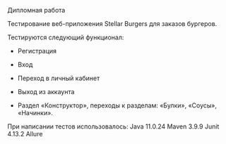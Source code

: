 Дипломная работа

Тестирование веб-приложения Stellar Burgers для заказов бургеров.

Тестируются следующий функционал:

  - Регистрация
  
  - Вход 
  
  - Переход в личный кабинет 
  
  - Выход из аккаунта
  
  - Раздел «Конструктор», переходы к разделам:
    «Булки»,
    «Соусы»,
    «Начинки».

При написании тестов использовалось: Java 11.0.24 Maven 3.9.9 Junit 4.13.2 Аllure
